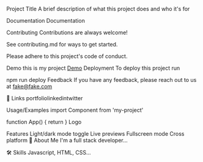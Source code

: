 Project Title
A brief description of what this project does and who it's for

Documentation
Documentation

Contributing
Contributions are always welcome!

See contributing.md for ways to get started.

Please adhere to this project's code of conduct.

Demo
this is my project
[Demo](https://github.com/alshraryly438-Ali)
Deployment
To deploy this project run

  npm run deploy
Feedback
If you have any feedback, please reach out to us at fake@fake.com

🔗 Links
portfoliolinkedintwitter

Usage/Examples
import Component from 'my-project'

function App() {
  return <Component />
}
Logo

Features
Light/dark mode toggle
Live previews
Fullscreen mode
Cross platform
🚀 About Me
I'm a full stack developer...

🛠 Skills
Javascript, HTML, CSS...
